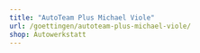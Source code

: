 ```yaml
---
title: "AutoTeam Plus Michael Viole"
url: /goettingen/autoteam-plus-michael-viole/
shop: Autowerkstatt
---
```

